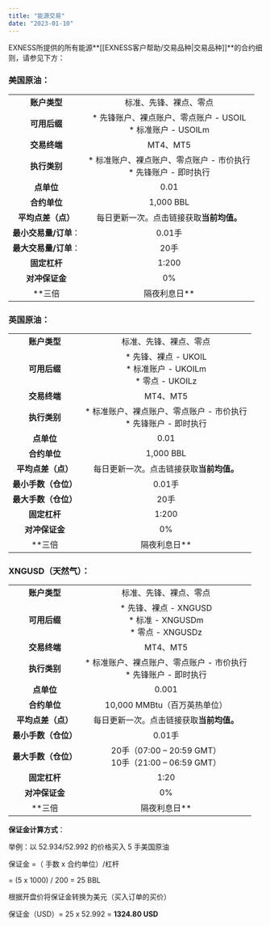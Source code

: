 ```yaml
---
title: "能源交易"
date: "2023-01-10"
---
```


EXNESS所提供的所有能源**[[EXNESS客户帮助/交易品种|交易品种]]**的合约细则，请参见下方：

### **美国原油**： ###

| ||
|:----:|:----:|
|**账户类型** | 标准、先锋、裸点、零点|
| **可用后缀**|* 先锋账户、裸点账户、零点账户 - USOIL<br/>* 标准账户 - USOILm|
|**交易终端** | MT4、MT5|
|**执行类别** | * 标准账户、裸点账户、零点账户 - 市价执行<br/>* 先锋账户 - 即时执行|
| **点单位** |0.01|
|**合约单位** |1,000 BBL |
| **平均点差（点）** |每日更新一次。点击链接获取**当前均值。**|
|**最小交易量/订单**：|0.01手 |
|**最大交易量/订单**：| 20手|
|**固定杠杆** |1:200 |
|**对冲保证金**| 0% |
| **三倍| 隔夜利息日** | 星期五|

### **英国原油**： ###

|||
|:----:|:----:|
|**账户类型**|标准、先锋、裸点、零点 |
|**可用后缀**| * 先锋、裸点 - UKOIL<br/>* 标准账户 - UKOILm<br/>* 零点 - UKOILz|
|**交易终端**| MT4、MT5|
|**执行类别**| * 标准账户、裸点账户、零点账户 - 市价执行<br/>* 先锋账户 - 即时执行|
|**点单位** |0.01|
|**合约单位**|1,000 BBL |
|**平均点差（点）** |每日更新一次。点击链接获取**当前均值。**|
|**最小手数（仓位）**|0.01手 |
|**最大手数（仓位）**| 20手|
|**固定杠杆**|1:200 |
| **对冲保证金**| 0% |
|**三倍| 隔夜利息日** | 星期五|

### **XNGUSD（天然气）**： ###

|| |
|:----:|:----:|
|**账户类型**|标准、先锋、裸点、零点|
|**可用后缀**|* 先锋、裸点 - XNGUSD<br/>* 标准 - XNGUSDm<br/>* 零点 - XNGUSDz |
|**交易终端**|MT4、MT5|
|**执行类别**| * 标准账户、裸点账户、零点账户 - 市价执行<br/>* 先锋账户 - 即时执行 |
|**点单位** | 0.001 |
|**合约单位**| 10,000 MMBtu（百万英热单位）|
|**平均点差（点）** |每日更新一次。点击链接获取**当前均值。**|
|**最小手数（仓位）**| 0.01手 |
|**最大手数（仓位）**|20手（07:00 – 20:59 GMT）<br/> 10手（21:00 – 06:59 GMT） |
|**固定杠杆**|1:20 |
| **对冲保证金**| 0%|
|**三倍| 隔夜利息日** |星期五|

**保证金计算方式**：

举例：以 52.934/52.992 的价格买入 5 手美国原油

保证金 =（ 手数 x 合约单位）/杠杆

 = (5 x 1000) / 200 = 25 BBL

根据开盘价将保证金转换为美元（买入订单的买价）

保证金（USD）= 25 x 52.992 = **1324.80 USD**